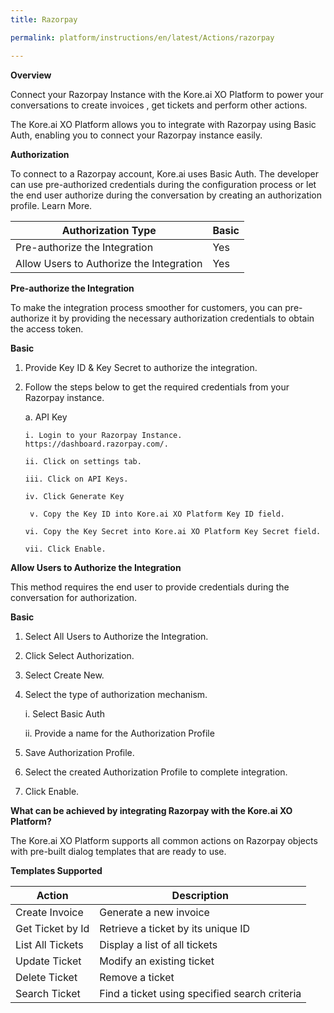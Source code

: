 ```yaml
---
title: Razorpay

permalink: platform/instructions/en/latest/Actions/razorpay

---
```


<base target="_blank">
<container>

**Overview**

Connect your Razorpay Instance with the Kore.ai XO Platform to power your conversations to create invoices , get tickets and perform other actions.

The Kore.ai XO Platform allows you to integrate with Razorpay using Basic Auth, enabling you to connect your Razorpay instance easily. 

</container>

<container>

**Authorization**
 
To connect to a Razorpay account, Kore.ai uses Basic Auth. The developer can use pre-authorized credentials during the configuration process or let the end user authorize during the conversation by creating an authorization profile. Learn More.
 
 
 |Authorization Type                      | Basic |
 |----------------------------------------|-------|
 |Pre-authorize the Integration           |  Yes  |
 |Allow Users to Authorize the Integration|  Yes  |


**Pre-authorize the Integration**
 
 To make the integration process smoother for customers, you can pre-authorize it by providing the necessary authorization credentials to obtain the access token.

**Basic**
 
1. Provide Key ID & Key Secret to authorize the integration.  
2. Follow the steps below to get the required credentials from your Razorpay instance.
 
   a.  API Key
 
       i. Login to your Razorpay Instance. https://dashboard.razorpay.com/.

       ii. Click on settings tab.

       iii. Click on API Keys.

       iv. Click Generate Key

        v. Copy the Key ID into Kore.ai XO Platform Key ID field.

       vi. Copy the Key Secret into Kore.ai XO Platform Key Secret field.
 
       vii. Click Enable.

 
**Allow Users to Authorize the Integration**
 
This method requires the end user to provide credentials during the conversation for authorization.
 
**Basic**
 
1. Select All Users to Authorize the Integration.
2. Click Select Authorization.
3. Select Create New.
4. Select the type of authorization mechanism. 
 
    i. Select Basic Auth
  
   ii. Provide a name for the Authorization Profile
 
5. Save Authorization Profile.
 
6. Select the created Authorization Profile to complete integration.
 
7. Click Enable.

 
</container>
 
<container>

**What can be achieved by integrating Razorpay with the Kore.ai XO Platform?**
 
 The Kore.ai XO Platform supports all common actions on Razorpay objects with pre-built dialog templates that are ready to use. 
 
**Templates Supported**

| Action           | Description            |
|------------------|------------------------|
|Create Invoice     |Generate a new invoice|
|Get Ticket by Id   |Retrieve a ticket by its unique ID|
|List All Tickets |Display a list of all tickets|
|Update Ticket  |Modify an existing ticket|
|Delete Ticket     |Remove a ticket|
|Search Ticket     |Find a ticket using specified search criteria|

</container>


